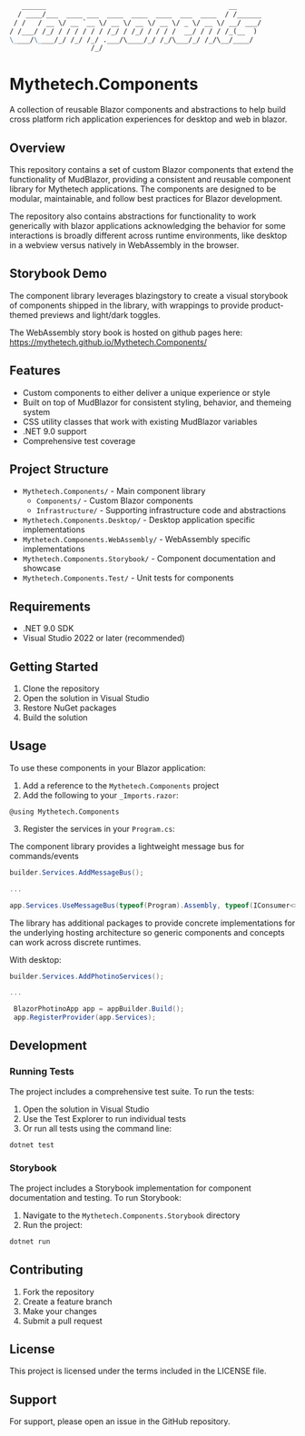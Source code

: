 ```markdown
   ______                                             __      
  / ____/___  ____ ___  ____  ____  ____  ___  ____  / /______
 / /   / __ \/ __ `__ \/ __ \/ __ \/ __ \/ _ \/ __ \/ __/ ___/
/ /___/ /_/ / / / / / / /_/ / /_/ / / / /  __/ / / / /_(__  ) 
\____/\____/_/ /_/ /_/ .___/\____/_/ /_/\___/_/ /_/\__/____/  
                    /_/
```

# Mythetech.Components

A collection of reusable Blazor components and abstractions to help build cross platform rich application experiences for desktop and web in blazor.

## Overview

This repository contains a set of custom Blazor components that extend the functionality of MudBlazor, providing a consistent and reusable component library for Mythetech applications. The components are designed to be modular, maintainable, and follow best practices for Blazor development.

The repository also contains abstractions for functionality to work generically with blazor applications acknowledging the behavior for some interactions is broadly different across runtime environments, like desktop in a webview versus natively in WebAssembly in the browser.

## Storybook Demo

The component library leverages blazingstory to create a visual storybook of components shipped in the library, with wrappings to provide product-themed previews and light/dark toggles.

The WebAssembly story book is hosted on github pages here: https://mythetech.github.io/Mythetech.Components/

## Features

- Custom components to either deliver a unique experience or style
- Built on top of MudBlazor for consistent styling, behavior, and themeing system
- CSS utility classes that work with existing MudBlazor variables
- .NET 9.0 support
- Comprehensive test coverage

## Project Structure

- `Mythetech.Components/` - Main component library
  - `Components/` - Custom Blazor components
  - `Infrastructure/` - Supporting infrastructure code and abstractions
- `Mythetech.Components.Desktop/` - Desktop application specific implementations
- `Mythetech.Components.WebAssembly/` - WebAssembly specific implementations
- `Mythetech.Components.Storybook/` - Component documentation and showcase
- `Mythetech.Components.Test/` - Unit tests for components

## Requirements

- .NET 9.0 SDK
- Visual Studio 2022 or later (recommended)

## Getting Started

1. Clone the repository
2. Open the solution in Visual Studio
3. Restore NuGet packages
4. Build the solution

## Usage

To use these components in your Blazor application:

1. Add a reference to the `Mythetech.Components` project
2. Add the following to your `_Imports.razor`:
```razor
@using Mythetech.Components
```

3. Register the services in your `Program.cs`:

The component library provides a lightweight message bus for commands/events 


```csharp
builder.Services.AddMessageBus();

...

app.Services.UseMessageBus(typeof(Program).Assembly, typeof(IConsumer<>).Assembly);
```

The library has additional packages to provide concrete implementations for the underlying hosting architecture so generic components and concepts can work across discrete runtimes.

With desktop:

```csharp
builder.Services.AddPhotinoServices();

...

 BlazorPhotinoApp app = appBuilder.Build();
 app.RegisterProvider(app.Services);
```

## Development

### Running Tests

The project includes a comprehensive test suite. To run the tests:

1. Open the solution in Visual Studio
2. Use the Test Explorer to run individual tests
3. Or run all tests using the command line:
```bash
dotnet test
```

### Storybook

The project includes a Storybook implementation for component documentation and testing. To run Storybook:

1. Navigate to the `Mythetech.Components.Storybook` directory
2. Run the project:
```bash
dotnet run
```

## Contributing

1. Fork the repository
2. Create a feature branch
3. Make your changes
4. Submit a pull request

## License

This project is licensed under the terms included in the LICENSE file.

## Support

For support, please open an issue in the GitHub repository.
